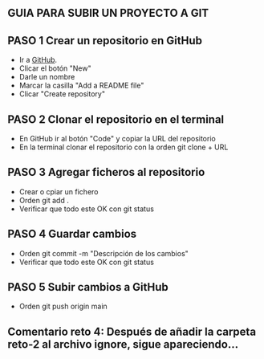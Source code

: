 ## GUIA PARA SUBIR UN PROYECTO A GIT

## PASO 1 Crear un repositorio en GitHub

- Ir a [GitHub](https://github.com).
- Clicar el botón "New" 
- Darle un nombre
- Marcar la casilla "Add a README file"
- Clicar "Create repository"

## PASO 2 Clonar el repositorio en el terminal 

- En GitHub ir al botón "Code" y copiar la URL del repositorio 
- En la terminal clonar el repositorio con la orden git clone + URL

## PASO 3 Agregar ficheros al repositorio

- Crear o cpiar un fichero 
- Orden git add .
- Verificar que todo este OK con git status

## PASO 4 Guardar cambios 

-  Orden git commit -m "Descripción de los cambios"
-  Verificar que todo este OK con git status

## PASO 5 Subir cambios a GitHub

- Orden git push origin main


## Comentario reto 4: Después de añadir la carpeta reto-2 al archivo ignore, sigue apareciendo...

 


